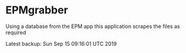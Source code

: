 # EPMgrabber
Using a database from the EPM app this application scrapes the files as required


Latest backup: Sun Sep 15 09:16:01 UTC 2019
